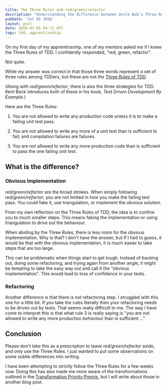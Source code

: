 ```yaml
---
title: The Three Rules and red/green/refactor
description: "Understanding the difference between Uncle Bob's Three Rules of TDD and the red/green/refactor cycle - they're not the same thing."
pubDate: 'Jul 01 2016'
layout: post
date: 2016-07-01 04:11 UTC
tags: tdd, apprenticeship
---
```


On my first day of my apprenticeship, one of my mentors asked me if I knew the Three Rules of TDD. I confidently responded, "red, green, refactor".

Not quite.

While my answer was correct in that those three words represent *a* set of three rules among TDDers, but these are not *the* [Three Rules of TDD](http://butunclebob.com/ArticleS.UncleBob.TheThreeRulesOfTdd).


(Along with _red/green/refactor_, there is also the three strategies for TDD. Kent Beck introduces both of these in his book, _Test Driven Development By Example_.)


Here are the Three Rules:

1. You are not allowed to write any production code unless it is to make a failing unit test pass.

2. You are not allowed to write any more of a unit test than is sufficient to fail; and compilation failures are failures.

3. You are not allowed to write any more production code than is sufficient to pass the one failing unit test.


## What is the difference?

### Obvious Implementation

_red/green/refactor_ are the broad strokes. When simply following _red/green/refactor_, you are not limited in how you make the failing test pass. You could fake it, use triangulation, or implement the obvious solution.

From my own reflection on the Three Rules of TDD, the idea is to confine you to much smaller steps. This means faking the implementation or using triangulation to drive out the behaviour.

When abiding by the Three Rules, there is less room for the obvious implementation. Why is that? I don't have the answer, but If I had to guess, it would be that with the obvious implementation, it is much easier to take steps that are too large.

This can be problematic when things start to get tough. Instead of backing out, doing some refactoring, and trying again from another angle, it might be tempting to take the easy way out and call it the "obvious implementation". This would lead to loss of confidence in your tests.

### Refactoring

Another difference is that there is not refactoring step. I struggled with this one for a little bit. If you take the rules literally then your refactoring needs to be driven out by tests. That seems really difficult to me. The way I have come to interpret this is that what rule 3 is really saying is "you are not allowed to write any more production *behaviour* than is sufficient ..."


## Conclusion

Please don't take this as a prescription to leave _red/green/refactor_ aside, and only use the Three Rules. I just wanted to put some observations on some subtle differences into writing.

I have been attempting to strictly follow the Three Rules for a few weeks now. Doing this has also made me more aware of the transformations outlined in the [Transformation Priority Premis](https://blog.8thlight.com/uncle-bob/2013/05/27/TheTransformationPriorityPremise.html), but I will write about those in another blog post.
